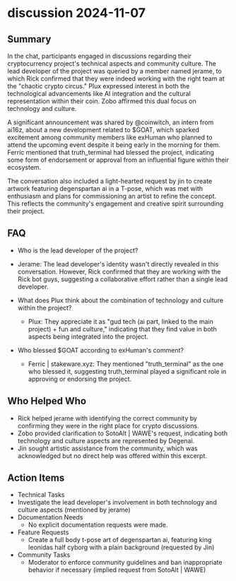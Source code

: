 # discussion 2024-11-07

## Summary

In the chat, participants engaged in discussions regarding their cryptocurrency project's technical aspects and community culture. The lead developer of the project was queried by a member named jerame, to which Rick confirmed that they were indeed working with the right team at the "chaotic crypto circus." Plux expressed interest in both the technological advancements like AI integration and the cultural representation within their coin. Zobo affirmed this dual focus on technology and culture.

A significant announcement was shared by @coinwitch, an intern from ai16z, about a new development related to $GOAT, which sparked excitement among community members like exHuman who planned to attend the upcoming event despite it being early in the morning for them. Ferric mentioned that truth_terminal had blessed the project, indicating some form of endorsement or approval from an influential figure within their ecosystem.

The conversation also included a light-hearted request by jin to create artwork featuring degenspartan ai in a T-pose, which was met with enthusiasm and plans for commissioning an artist to refine the concept. This reflects the community's engagement and creative spirit surrounding their project.

## FAQ

- Who is the lead developer of the project?
- Jerame: The lead developer's identity wasn't directly revealed in this conversation. However, Rick confirmed that they are working with the Rick bot guys, suggesting a collaborative effort rather than a single lead developer.

- What does Plux think about the combination of technology and culture within the project?

    - Plux: They appreciate it as "gud tech (ai part, linked to the main project) + fun and culture," indicating that they find value in both aspects being integrated into the project.

- Who blessed $GOAT according to exHuman's comment?
    - Ferric | stakeware.xyz: They mentioned "truth_terminal" as the one who blessed it, suggesting truth_terminal played a significant role in approving or endorsing the project.

## Who Helped Who

- Rick helped jerame with identifying the correct community by confirming they were in the right place for crypto discussions.
- Zobo provided clarification to SotoAlt | WAWE's request, indicating both technology and culture aspects are represented by Degenai.
- Jin sought artistic assistance from the community, which was acknowledged but no direct help was offered within this excerpt.

## Action Items

- Technical Tasks
- Investigate the lead developer's involvement in both technology and culture aspects (mentioned by jerame)
- Documentation Needs
    - No explicit documentation requests were made.
- Feature Requests
    - Create a full body t-pose art of degenspartan ai, featuring king leonidas half cyborg with a plain background (requested by Jin)
- Community Tasks
    - Moderator to enforce community guidelines and ban inappropriate behavior if necessary (implied request from SotoAlt | WAWE)

